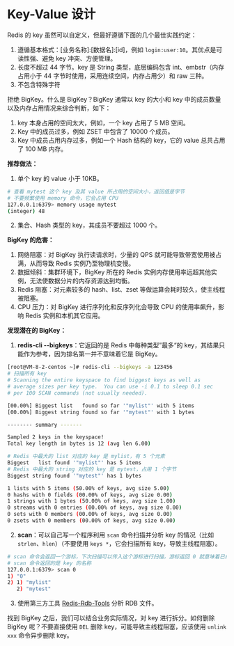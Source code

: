 # Key-Value 设计

Redis 的 key 虽然可以自定义，但最好遵循下面的几个最佳实践约定：

1. 遵循基本格式：[业务名称]:[数据名]:[id]，例如 `login:user:10`。其优点是可读性强、避免 key 冲突、方便管理。
2. 长度不超过 44 字节。key 是 String 类型，底层编码包含 int、embstr（内存占用小于 44 字节时使用，采用连续空间，内存占用少）和 raw 三种。
3. 不包含特殊字符

拒绝 BigKey。什么是 BigKey？BigKey 通常以 key 的大小和 key 中的成员数量以及内存占用情况来综合判断，如下：

1. key 本身占用的空间太大，例如，一个 key 占用了 5 MB 空间。
2. Key 中的成员过多，例如 ZSET 中包含了 10000 个成员。
3. Key 中成员占用内存过多，例如一个 Hash 结构的 key，它的 value 总共占用了 100 MB 内存。

**推荐做法：**

1. 单个 key 的 value 小于 10KB。

```sh
# 查看 mytest 这个 key 及其 value 所占用的空间大小，返回值是字节
# 不要频繁使用 memory 命令，它会占用 CPU
127.0.0.1:6379> memory usage mytest
(integer) 48
```
2. 集合、Hash 类型的 key，其成员不要超过 1000 个。

**BigKey 的危害：**

1. 网络阻塞：对 BigKey 执行读请求时，少量的 QPS 就可能导致带宽使用被占满，从而导致 Redis 实例乃至物理机变慢。
2. 数据倾斜：集群环境下，BigKey 所在的 Redis 实例内存使用率远超其他实例，无法使数据分片的内存资源达到均衡。
3. Redis 阻塞：对元素较多的 hash、list、zset 等做运算会耗时较久，使主线程被阻塞。
4. CPU 压力：对 BigKey 进行序列化和反序列化会导致 CPU 的使用率飙升，影响 Redis 实例和本机其它应用。

**发现潜在的 BigKey：**

1. **redis-cli --bigkeys**：它返回的是 Redis 中每种类型”最多“的 key，其结果只能作为参考，因为排名第一并不意味着它是 BigKey。

```sh
[root@VM-8-2-centos ~]# redis-cli --bigkeys -a 123456
# 扫描所有 key
# Scanning the entire keyspace to find biggest keys as well as
# average sizes per key type.  You can use -i 0.1 to sleep 0.1 sec
# per 100 SCAN commands (not usually needed).

[00.00%] Biggest list   found so far '"mylist"' with 5 items
[00.00%] Biggest string found so far '"mytest"' with 1 bytes

-------- summary -------

Sampled 2 keys in the keyspace!
Total key length in bytes is 12 (avg len 6.00)

# Redis 中最大的 list 对应的 key 是 mylist，有 5 个元素
Biggest   list found '"mylist"' has 5 items
# Redis 中最大的 string 对应的 key 是 mytest，占用 1 个字节
Biggest string found '"mytest"' has 1 bytes

1 lists with 5 items (50.00% of keys, avg size 5.00)
0 hashs with 0 fields (00.00% of keys, avg size 0.00)
1 strings with 1 bytes (50.00% of keys, avg size 1.00)
0 streams with 0 entries (00.00% of keys, avg size 0.00)
0 sets with 0 members (00.00% of keys, avg size 0.00)
0 zsets with 0 members (00.00% of keys, avg size 0.00)
```

2. **scan**：可以自己写一个程序利用 `scan` 命令扫描并分析 key 的情况（比如 `strlen`、`hlen`）（不要使用 `keys *`，它会扫描所有 key，导致主线程阻塞）。

```sh
# scan 命令会返回一个游标，下次扫描可以传入这个游标进行扫描，游标返回 0 就意味着已经扫描完成
# scan 命令返回的是 key 的名称
127.0.0.1:6379> scan 0
1) "0"
2) 1) "mylist"
   2) "mytest"
```

3. 使用第三方工具 [Redis-Rdb-Tools](https://github.com/sripathikrishnan/redis-rdb-tools) 分析 RDB 文件。

找到 BigKey 之后，我们可以结合业务实际情况，对 key 进行拆分。如何删除 BigKey 呢？不要直接使用 `DEL` 删除 key，可能导致主线程阻塞，应该使用 `unlink xxx` 命令异步删除 key。
